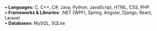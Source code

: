 • **Languages:** C, C++, C#, Java, Python, JavaScript, HTML, CSS, PHP  
• **Frameworks & Libraries:** .NET (WPF), Spring, Angular, Django, React, Laravel  
• **Databases:** MySQL, SQLite
